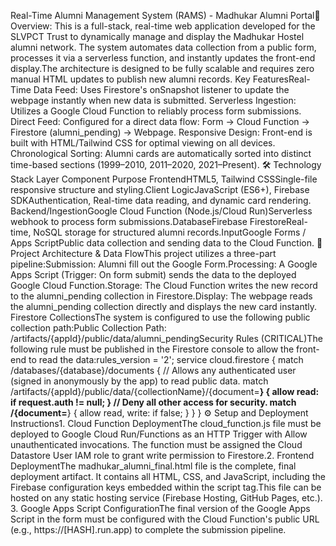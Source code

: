 Real-Time Alumni Management System (RAMS) - Madhukar Alumni Portal🚀
Overview:
This is a full-stack, real-time web application developed for the SLVPCT Trust to dynamically manage and display the Madhukar Hostel alumni network. The system automates data collection from a public form, processes it via a serverless function, and instantly updates the front-end display.The architecture is designed to be fully scalable and requires zero manual HTML updates to publish new alumni records.
Key FeaturesReal-Time Data Feed: 
Uses Firestore's onSnapshot listener to update the webpage instantly when new data is submitted.
Serverless Ingestion: Utilizes a Google Cloud Function to reliably process form submissions.
Direct Feed: Configured for a direct data flow: Form → Cloud Function → Firestore (alumni_pending) → Webpage.
Responsive Design: Front-end is built with HTML/Tailwind CSS for optimal viewing on all devices.
Chronological Sorting: Alumni cards are automatically sorted into distinct time-based sections (1999–2010, 2011–2020, 2021–Present).
🛠️ Technology Stack  Layer  Component   Purpose
FrontendHTML5, Tailwind CSSSingle-file responsive structure and styling.Client LogicJavaScript (ES6+), Firebase SDKAuthentication, Real-time data reading, and dynamic card rendering.
Backend/IngestionGoogle Cloud Function (Node.js/Cloud Run)Serverless webhook to process form submissions.DatabaseFirebase FirestoreReal-time, NoSQL storage for structured alumni records.InputGoogle Forms / Apps ScriptPublic data collection and sending data to the Cloud Function.
📐 Project Architecture & Data FlowThis project utilizes a three-part pipeline:Submission: Alumni fill out the Google Form.Processing: A Google Apps Script (Trigger: On form submit) sends the data to the deployed Google Cloud Function.Storage: The Cloud Function writes the new record to the alumni_pending collection in Firestore.Display: The webpage reads the alumni_pending collection directly and displays the new card instantly.
Firestore CollectionsThe system is configured to use the following public collection path:Public Collection Path: /artifacts/{appId}/public/data/alumni_pendingSecurity Rules (CRITICAL)The following rule must be published in the Firestore console to allow the front-end to read the data:rules_version = '2';
service cloud.firestore {
  match /databases/{database}/documents {
    // Allows any authenticated user (signed in anonymously by the app) to read public data.
    match /artifacts/{appId}/public/data/{collectionName}/{document=**} {
      allow read: if request.auth != null;
    }
    // Deny all other access for security.
    match /{document=**} {
      allow read, write: if false;
    }
  }
}
⚙️ Setup and Deployment Instructions1. Cloud Function DeploymentThe cloud_function.js file must be deployed to Google Cloud Run/Functions as an HTTP Trigger with Allow unauthenticated invocations.
The function must be assigned the Cloud Datastore User IAM role to grant write permission to Firestore.2. Frontend DeploymentThe madhukar_alumni_final.html file is the complete, final deployment artifact. It contains all HTML, CSS, and JavaScript, including the Firebase configuration keys embedded within the script tag.This file can be hosted on any static hosting service (Firebase Hosting, GitHub Pages, etc.).
3. Google Apps Script ConfigurationThe final version of the Google Apps Script in the form must be configured with the Cloud Function's public URL (e.g., https://[HASH].run.app) to complete the submission pipeline.
